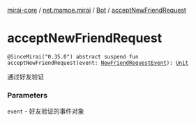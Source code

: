 [mirai-core](../../index.md) / [net.mamoe.mirai](../index.md) / [Bot](index.md) / [acceptNewFriendRequest](./accept-new-friend-request.md)

# acceptNewFriendRequest

`@SinceMirai("0.35.0") abstract suspend fun acceptNewFriendRequest(event: `[`NewFriendRequestEvent`](../../net.mamoe.mirai.event.events/-new-friend-request-event/index.md)`): `[`Unit`](https://kotlinlang.org/api/latest/jvm/stdlib/kotlin/-unit/index.html)

通过好友验证

### Parameters

`event` - 好友验证的事件对象